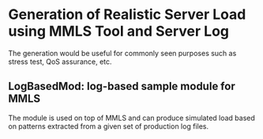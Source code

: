 # Generation of Realistic Server Load using MMLS Tool and Server Log

The generation would be useful for commonly seen purposes such as stress test, QoS assurance, etc.

## LogBasedMod: log-based sample module for MMLS

The module is used on top of MMLS and can produce simulated load based on patterns extracted from a given set of production log files.

